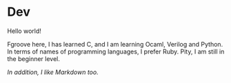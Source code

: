 # Dev
Hello world!

Fgroove here, I has learned C, and I am learning Ocaml, Verilog and Python.
In terms of names of programming languages, I prefer Ruby. Pity, I am still in the beginner level.

*In addition, I like Markdown too.*
